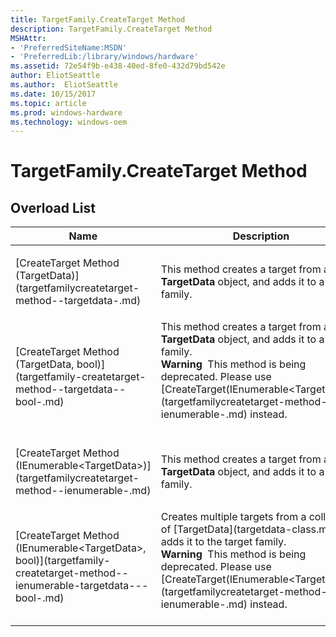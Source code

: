 ```yaml
---
title: TargetFamily.CreateTarget Method
description: TargetFamily.CreateTarget Method
MSHAttr:
- 'PreferredSiteName:MSDN'
- 'PreferredLib:/library/windows/hardware'
ms.assetid: 72e54f9b-e438-40ed-8fe0-432d79bd542e
author: EliotSeattle
ms.author:  EliotSeattle
ms.date: 10/15/2017
ms.topic: article
ms.prod: windows-hardware
ms.technology: windows-oem
---
```


# TargetFamily.CreateTarget Method


## <span id="Overload_List"></span><span id="overload_list"></span><span id="OVERLOAD_LIST"></span>Overload List


<table>
<colgroup>
<col width="50%" />
<col width="50%" />
</colgroup>
<thead>
<tr class="header">
<th>Name</th>
<th>Description</th>
</tr>
</thead>
<tbody>
<tr class="odd">
<td><p>[CreateTarget Method (TargetData)](targetfamilycreatetarget-method--targetdata-.md)</p></td>
<td><p>This method creates a target from a <strong>TargetData</strong> object, and adds it to a target family.</p></td>
</tr>
<tr class="even">
<td><p>[CreateTarget Method (TargetData, bool)](targetfamily-createtarget-method--targetdata--bool-.md)</p></td>
<td>This method creates a target from a <strong>TargetData</strong> object, and adds it to a target family.
<div class="alert">
<strong>Warning</strong>  This method is being deprecated. Please use [CreateTarget(IEnumerable&lt;TargetData&gt;)](targetfamilycreatetarget-method--ienumerable-.md) instead.
</div>
<div>
 
</div></td>
</tr>
<tr class="odd">
<td><p>[CreateTarget Method (IEnumerable&lt;TargetData&gt;)](targetfamilycreatetarget-method--ienumerable-.md)</p></td>
<td><p>This method creates a target from a <strong>TargetData</strong> object, and adds it to a target family.</p></td>
</tr>
<tr class="even">
<td><p>[CreateTarget Method (IEnumerable&lt;TargetData&gt;, bool)](targetfamily-createtarget-method--ienumerable-targetdata---bool-.md)</p></td>
<td>Creates multiple targets from a collection of [TargetData](targetdata-class.md), and adds it to the target family.
<div class="alert">
<strong>Warning</strong>  This method is being deprecated. Please use [CreateTarget(IEnumerable&lt;TargetData&gt;)](targetfamilycreatetarget-method--ienumerable-.md) instead.
</div>
<div>
 
</div></td>
</tr>
</tbody>
</table>

 

 

 






